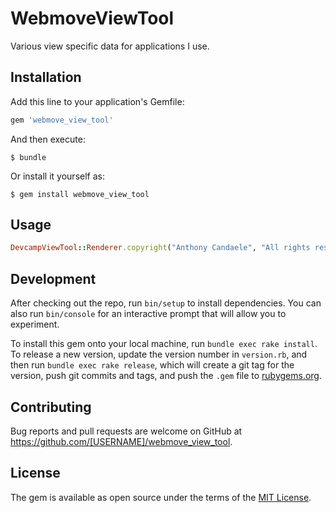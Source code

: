 # WebmoveViewTool

Various view specific data for applications I use.

## Installation

Add this line to your application's Gemfile:

```ruby
gem 'webmove_view_tool'
```

And then execute:

    $ bundle

Or install it yourself as:

    $ gem install webmove_view_tool

## Usage

```ruby
DevcampViewTool::Renderer.copyright("Anthony Candaele", "All rights reserved")
```

## Development

After checking out the repo, run `bin/setup` to install dependencies. You can also run `bin/console` for an interactive prompt that will allow you to experiment.

To install this gem onto your local machine, run `bundle exec rake install`. To release a new version, update the version number in `version.rb`, and then run `bundle exec rake release`, which will create a git tag for the version, push git commits and tags, and push the `.gem` file to [rubygems.org](https://rubygems.org).

## Contributing

Bug reports and pull requests are welcome on GitHub at https://github.com/[USERNAME]/webmove_view_tool.

## License

The gem is available as open source under the terms of the [MIT License](http://opensource.org/licenses/MIT).
